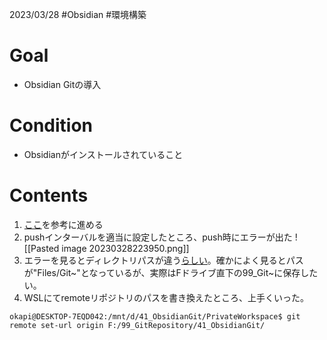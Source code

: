 2023/03/28
#Obsidian #環境構築 

# Goal
* Obsidian Gitの導入

# Condition

- Obsidianがインストールされていること

# Contents

1. [ここ](https://zenn.dev/ayumukob/articles/3b034fcb6874d2)を参考に進める
2. pushインターバルを適当に設定したところ、push時にエラーが出た
![[Pasted image 20230328223950.png]]
3. エラーを見るとディレクトリパスが違う[らしい](https://ja.stackoverflow.com/questions/57780/git-push%E6%99%82%E3%81%ABerror-failed-to-push-some-refs-to%E3%81%A8%E3%82%A8%E3%83%A9%E3%83%BC%E3%81%8C%E3%81%A7%E3%82%8B)。確かによく見るとパスが"Files/Git~"となっているが、実際はFドライブ直下の99_Git~に保存したい。
4. WSLにてremoteリポジトリのパスを書き換えたところ、上手くいった。
```
okapi@DESKTOP-7EQD042:/mnt/d/41_ObsidianGit/PrivateWorkspace$ git remote set-url origin F:/99_GitRepository/41_ObsidianGit/
```

